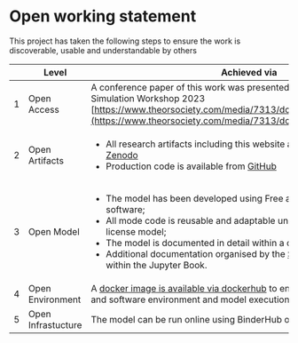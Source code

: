 # Open working statement

This project has taken the following steps to ensure the work is discoverable, usable and understandable by others

|   | **Level**          | **Achieved via**                                                                                                                                                                                                                                                                                                 |
|---|--------------------|------------------------------------------------------------------------------------------------------------------------------------------------------------------------------------------------------------------------------------------------------------------------------------------------------------------|
| 1 | Open Access        | A conference paper of this work was presented at the OR Society Simulation Workshop 2023 [https://www.theorsociety.com/media/7313/doiorg1036819sw23030.pdf](https://www.theorsociety.com/media/7313/doiorg1036819sw23030.pdf)                                                                                                                                                                                                                  |
| 2 | Open Artifacts     | <ul><li>All research artifacts including this website are archived permanently at [Zenodo](https://zenodo.org/records/10054063)</li><li>Production code is available from [GitHub](https://github.com/pythonhealthdatascience/stars-simpy-example-docs)</li></ul>                                                                                                                                                                                      |
| 3 | Open Model         | <ul><li>The model has been developed using Free and open simulation software;</li> <li>All mode code is reusable and adaptable under the permissive MIT license model;</li><li>The model is documented in detail within a online Jupyter Book;</li><li>Additional documentation organised by the [STRESS-DES checklist](../03_stress/01_objectives.md) within the Jupyter Book.</li></ul> |
| 4 | Open Environment   | A [docker image is available via dockerhub](https://hub.docker.com/r/tommonks01/treat_sim) to enable replication of the OS and software environment and model execution on a local machine.                                                                                                                                                                       |
| 5 | Open Infrastucture | The model can be run online using BinderHub or Thebe                                                                                                                                                                                                                                                             |
